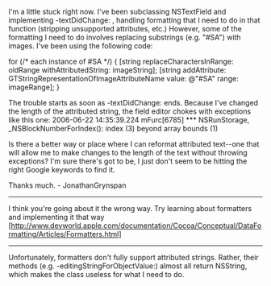 I'm a little stuck right now. I've been subclassing NSTextField and implementing -textDidChange: , handling formatting that I need to do in that function (stripping unsupported attributes, etc.) However, some of the formatting I need to do involves replacing substrings (e.g. "#SA") with images. I've been using the following code:

    
for (/* each instance of #SA */) {
	[string replaceCharactersInRange: oldRange withAttributedString: imageString];
	[string addAttribute: GTStringRepresentationOfImageAttributeName value: @"#SA" range: imageRange];
}


The trouble starts as soon as -textDidChange: ends. Because I've changed the length of the attributed string, the field editor chokes with exceptions like this one:
2006-06-22 14:35:39.224 mFurc[6785] *** NSRunStorage, _NSBlockNumberForIndex(): index (3) beyond array bounds (1)

Is there a better way or place where I can reformat attributed text--one that will allow me to make changes to the length of the text without throwing exceptions? I'm sure there's got to be, I just don't seem to be hitting the right Google keywords to find it.

Thanks much. - JonathanGrynspan

----

I think you're going about it the wrong way. Try learning about formatters and implementing it that way [http://www.devworld.apple.com/documentation/Cocoa/Conceptual/DataFormatting/Articles/Formatters.html]

----
Unfortunately, formatters don't fully support attributed strings. Rather, their methods (e.g. -editingStringForObjectValue:) almost all return NSString, which makes the class useless for what I need to do.
